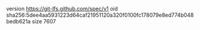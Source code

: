 version https://git-lfs.github.com/spec/v1
oid sha256:5dee4aa5931223d64caf21951120a320f0100fc178079e8ed774b048bedb621a
size 7607

